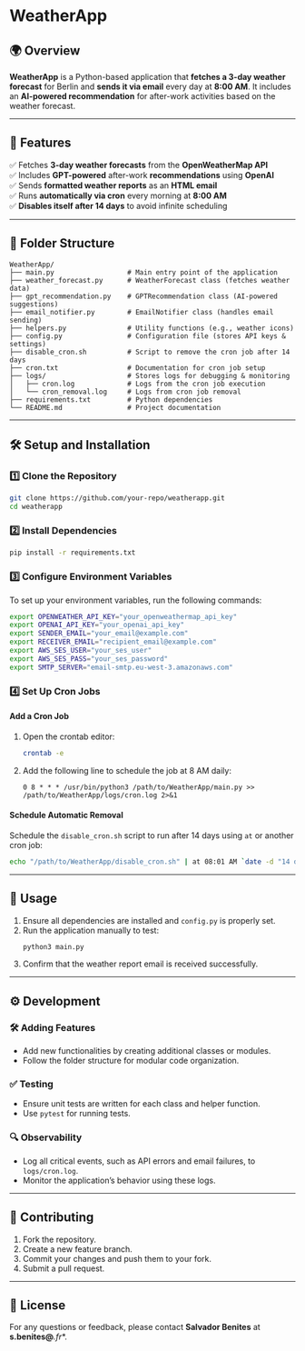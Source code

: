 # WeatherApp

## 🌍 Overview
**WeatherApp** is a Python-based application that **fetches a 3-day weather forecast** for Berlin and **sends it via email** every day at **8:00 AM**. It includes an **AI-powered recommendation** for after-work activities based on the weather forecast.

---

## 🚀 Features
✅ Fetches **3-day weather forecasts** from the **OpenWeatherMap API**  
✅ Includes **GPT-powered** after-work **recommendations** using **OpenAI**  
✅ Sends **formatted weather reports** as an **HTML email**  
✅ Runs **automatically via cron** every morning at **8:00 AM**  
✅ **Disables itself after 14 days** to avoid infinite scheduling  

---

## 📁 Folder Structure
```
WeatherApp/
├── main.py                  # Main entry point of the application
├── weather_forecast.py      # WeatherForecast class (fetches weather data)
├── gpt_recommendation.py    # GPTRecommendation class (AI-powered suggestions)
├── email_notifier.py        # EmailNotifier class (handles email sending)
├── helpers.py               # Utility functions (e.g., weather icons)
├── config.py                # Configuration file (stores API keys & settings)
├── disable_cron.sh          # Script to remove the cron job after 14 days
├── cron.txt                 # Documentation for cron job setup
├── logs/                    # Stores logs for debugging & monitoring
│   ├── cron.log             # Logs from the cron job execution
│   └── cron_removal.log     # Logs from cron job removal
├── requirements.txt         # Python dependencies
└── README.md                # Project documentation
```

---

## 🛠️ Setup and Installation

### 1️⃣ Clone the Repository
```bash
git clone https://github.com/your-repo/weatherapp.git
cd weatherapp
```

### 2️⃣ Install Dependencies
```bash
pip install -r requirements.txt
```

### 3️⃣ Configure Environment Variables
To set up your environment variables, run the following commands:
```bash
export OPENWEATHER_API_KEY="your_openweathermap_api_key"
export OPENAI_API_KEY="your_openai_api_key"
export SENDER_EMAIL="your_email@example.com"
export RECEIVER_EMAIL="recipient_email@example.com"
export AWS_SES_USER="your_ses_user"
export AWS_SES_PASS="your_ses_password"
export SMTP_SERVER="email-smtp.eu-west-3.amazonaws.com"
```

### 4️⃣ Set Up Cron Jobs
#### Add a Cron Job
1. Open the crontab editor:
   ```bash
   crontab -e
   ```
2. Add the following line to schedule the job at 8 AM daily:
   ```
   0 8 * * * /usr/bin/python3 /path/to/WeatherApp/main.py >> /path/to/WeatherApp/logs/cron.log 2>&1
   ```

#### Schedule Automatic Removal
Schedule the `disable_cron.sh` script to run after 14 days using `at` or another cron job:
```bash
echo "/path/to/WeatherApp/disable_cron.sh" | at 08:01 AM `date -d "14 days" '+%Y-%m-%d'`
```

---

## 📌 Usage
1. Ensure all dependencies are installed and `config.py` is properly set.
2. Run the application manually to test:
   ```bash
   python3 main.py
   ```
3. Confirm that the weather report email is received successfully.

---

## ⚙️ Development

### 🛠 Adding Features
- Add new functionalities by creating additional classes or modules.
- Follow the folder structure for modular code organization.

### ✅ Testing
- Ensure unit tests are written for each class and helper function.
- Use `pytest` for running tests.

### 🔍 Observability
- Log all critical events, such as API errors and email failures, to `logs/cron.log`.
- Monitor the application’s behavior using these logs.

---

## 🤝 Contributing
1. Fork the repository.
2. Create a new feature branch.
3. Commit your changes and push them to your fork.
4. Submit a pull request.

---

## 📜 License

For any questions or feedback, please contact **Salvador Benites** at **s.benites@***.fr**.